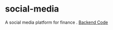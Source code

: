 # social-media
A social media platform for finance . [Backend Code](https://github.com/vinaybajjuri58/social-media-backend/tree/development)
